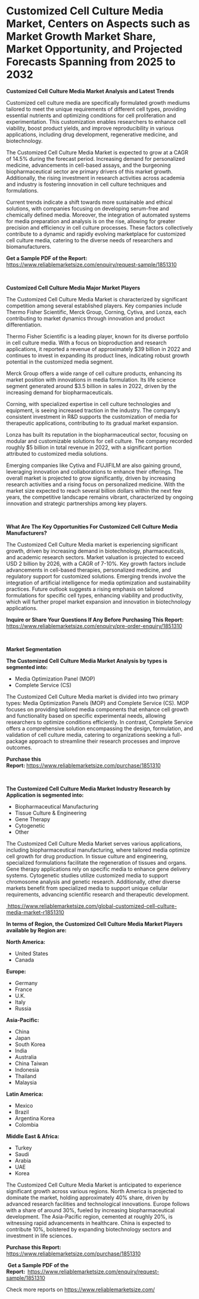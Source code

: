 <p><h1>Customized Cell Culture Media Market, Centers on Aspects such as Market Growth Market Share, Market Opportunity, and Projected Forecasts Spanning from 2025 to 2032</h1></p><p><strong>Customized Cell Culture Media Market Analysis and Latest Trends</strong></p>
<p><p>Customized cell culture media are specifically formulated growth mediums tailored to meet the unique requirements of different cell types, providing essential nutrients and optimizing conditions for cell proliferation and experimentation. This customization enables researchers to enhance cell viability, boost product yields, and improve reproducibility in various applications, including drug development, regenerative medicine, and biotechnology.</p><p>The Customized Cell Culture Media Market is expected to grow at a CAGR of 14.5% during the forecast period. Increasing demand for personalized medicine, advancements in cell-based assays, and the burgeoning biopharmaceutical sector are primary drivers of this market growth. Additionally, the rising investment in research activities across academia and industry is fostering innovation in cell culture techniques and formulations.</p><p>Current trends indicate a shift towards more sustainable and ethical solutions, with companies focusing on developing serum-free and chemically defined media. Moreover, the integration of automated systems for media preparation and analysis is on the rise, allowing for greater precision and efficiency in cell culture processes. These factors collectively contribute to a dynamic and rapidly evolving marketplace for customized cell culture media, catering to the diverse needs of researchers and biomanufacturers.</p></p>
<p><strong>Get a Sample PDF of the Report:&nbsp;</strong> <a href="https://www.reliablemarketsize.com/enquiry/request-sample/1851310?utm_campaign=2457&utm_medium=2&utm_source=Github&utm_content=ia&utm_term=26032025&utm_id=customized-cell-culture-media">https://www.reliablemarketsize.com/enquiry/request-sample/1851310</a></p>
<p>&nbsp;</p>
<p><strong>Customized Cell Culture Media Major Market Players</strong></p>
<p><p>The Customized Cell Culture Media Market is characterized by significant competition among several established players. Key companies include Thermo Fisher Scientific, Merck Group, Corning, Cytiva, and Lonza, each contributing to market dynamics through innovation and product differentiation.</p><p>Thermo Fisher Scientific is a leading player, known for its diverse portfolio in cell culture media. With a focus on bioproduction and research applications, it reported a revenue of approximately $39 billion in 2022 and continues to invest in expanding its product lines, indicating robust growth potential in the customized media segment.</p><p>Merck Group offers a wide range of cell culture products, enhancing its market position with innovations in media formulation. Its life science segment generated around $3.5 billion in sales in 2022, driven by the increasing demand for biopharmaceuticals.</p><p>Corning, with specialized expertise in cell culture technologies and equipment, is seeing increased traction in the industry. The company’s consistent investment in R&D supports the customization of media for therapeutic applications, contributing to its gradual market expansion.</p><p>Lonza has built its reputation in the biopharmaceutical sector, focusing on modular and customizable solutions for cell culture. The company recorded roughly $5 billion in total revenue in 2022, with a significant portion attributed to customized media solutions.</p><p>Emerging companies like Cytiva and FUJIFILM are also gaining ground, leveraging innovation and collaborations to enhance their offerings. The overall market is projected to grow significantly, driven by increasing research activities and a rising focus on personalized medicine. With the market size expected to reach several billion dollars within the next few years, the competitive landscape remains vibrant, characterized by ongoing innovation and strategic partnerships among key players.</p></p>
<p>&nbsp;</p>
<p><strong>What Are The Key Opportunities For Customized Cell Culture Media Manufacturers?</strong></p>
<p><p>The Customized Cell Culture Media market is experiencing significant growth, driven by increasing demand in biotechnology, pharmaceuticals, and academic research sectors. Market valuation is projected to exceed USD 2 billion by 2026, with a CAGR of 7-10%. Key growth factors include advancements in cell-based therapies, personalized medicine, and regulatory support for customized solutions. Emerging trends involve the integration of artificial intelligence for media optimization and sustainability practices. Future outlook suggests a rising emphasis on tailored formulations for specific cell types, enhancing viability and productivity, which will further propel market expansion and innovation in biotechnology applications.</p></p>
<p><strong>Inquire or Share Your Questions If Any Before Purchasing This Report:</strong> <a href="https://www.reliablemarketsize.com/enquiry/pre-order-enquiry/1851310?utm_campaign=2457&utm_medium=2&utm_source=Github&utm_content=ia&utm_term=26032025&utm_id=customized-cell-culture-media">https://www.reliablemarketsize.com/enquiry/pre-order-enquiry/1851310</a></p>
<p>&nbsp;</p>
<p><strong>Market Segmentation</strong></p>
<p><strong>The Customized Cell Culture Media Market Analysis by types is segmented into:</strong></p>
<p><ul><li>Media Optimization Panel (MOP)</li><li>Complete Service (CS)</li></ul></p>
<p><p>The Customized Cell Culture Media market is divided into two primary types: Media Optimization Panels (MOP) and Complete Service (CS). MOP focuses on providing tailored media components that enhance cell growth and functionality based on specific experimental needs, allowing researchers to optimize conditions efficiently. In contrast, Complete Service offers a comprehensive solution encompassing the design, formulation, and validation of cell culture media, catering to organizations seeking a full-package approach to streamline their research processes and improve outcomes.</p></p>
<p><strong>Purchase this Report:&nbsp;</strong><a href="https://www.reliablemarketsize.com/purchase/1851310?utm_campaign=2457&utm_medium=2&utm_source=Github&utm_content=ia&utm_term=26032025&utm_id=customized-cell-culture-media">https://www.reliablemarketsize.com/purchase/1851310</a></p>
<p>&nbsp;</p>
<p><strong>The Customized Cell Culture Media Market Industry Research by Application is segmented into:</strong></p>
<p><ul><li>Biopharmaceutical Manufacturing</li><li>Tissue Culture & Engineering</li><li>Gene Therapy</li><li>Cytogenetic</li><li>Other</li></ul></p>
<p><p>The Customized Cell Culture Media Market serves various applications, including biopharmaceutical manufacturing, where tailored media optimize cell growth for drug production. In tissue culture and engineering, specialized formulations facilitate the regeneration of tissues and organs. Gene therapy applications rely on specific media to enhance gene delivery systems. Cytogenetic studies utilize customized media to support chromosome analysis and genetic research. Additionally, other diverse markets benefit from specialized media to support unique cellular requirements, advancing scientific research and therapeutic development.</p></p>
<p><a href="https://www.reliablemarketsize.com/global-customized-cell-culture-media-market-r1851310?utm_campaign=2457&utm_medium=2&utm_source=Github&utm_content=ia&utm_term=26032025&utm_id=customized-cell-culture-media">&nbsp;https://www.reliablemarketsize.com/global-customized-cell-culture-media-market-r1851310</a></p>
<p><strong>In terms of Region, the Customized Cell Culture Media Market Players available by Region are:</strong></p>
<p>
    <p> <strong> North America: </strong>
        <ul>
            <li>United States</li>
            <li>Canada</li>
        </ul>
        </p> 
    <p> <strong> Europe: </strong>
        <ul>
            <li>Germany</li>
            <li>France</li>
            <li>U.K.</li>
            <li>Italy</li>
            <li>Russia</li>
        </ul>
        </p> 
    <p> <strong> Asia-Pacific: </strong>
        <ul>
            <li>China</li>
            <li>Japan</li>
            <li>South Korea</li>
            <li>India</li>
            <li>Australia</li>
            <li>China Taiwan</li>
            <li>Indonesia</li>
            <li>Thailand</li>
            <li>Malaysia</li>
        </ul>
        </p> 
    <p> <strong> Latin America: </strong>
        <ul>
            <li>Mexico</li>
            <li>Brazil</li>
            <li>Argentina Korea</li>
            <li>Colombia</li>
        </ul>
        </p> 
    <p> <strong> Middle East & Africa: </strong>
        <ul>
            <li>Turkey</li>
            <li>Saudi</li>
            <li>Arabia</li>
            <li>UAE</li>
            <li>Korea</li>
        </ul>
    </p>
    </p>
<p><p>The Customized Cell Culture Media Market is anticipated to experience significant growth across various regions. North America is projected to dominate the market, holding approximately 40% share, driven by advanced research facilities and technological innovations. Europe follows with a share of around 30%, fueled by increasing biopharmaceutical development. The Asia-Pacific region, cemented at roughly 20%, is witnessing rapid advancements in healthcare. China is expected to contribute 10%, bolstered by expanding biotechnology sectors and investment in life sciences.</p></p>
<p><strong>Purchase this Report: </strong><a href="https://www.reliablemarketsize.com/purchase/1851310?utm_campaign=2457&utm_medium=2&utm_source=Github&utm_content=ia&utm_term=26032025&utm_id=customized-cell-culture-media">https://www.reliablemarketsize.com/purchase/1851310</a></p>
<p>&nbsp;<strong>Get a Sample PDF of the Report:&nbsp;&nbsp;</strong><a href="https://www.reliablemarketsize.com/enquiry/request-sample/1851310?utm_campaign=2457&utm_medium=2&utm_source=Github&utm_content=ia&utm_term=26032025&utm_id=customized-cell-culture-media">https://www.reliablemarketsize.com/enquiry/request-sample/1851310</a></p>
<p><strong></strong></p>
<p>Check more reports on <a href="https://www.reliablemarketsize.com/?utm_campaign=2457&utm_medium=2&utm_source=Github&utm_content=ia&utm_term=26032025&utm_id=customized-cell-culture-media">https://www.reliablemarketsize.com/</a></p>